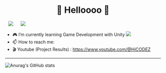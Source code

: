 <h1 align="center"> 👾 Helloooo 👾 </h1>
<img 
        src="http://img.shields.io/badge/-Instagram-black?style=flat&logo=Instagram&link=https://https://www.instagram.com/szloveleesz//"
        style="height : auto; margin-left : 10px; margin-right : 10px;"/>
<img 
  src="http://img.shields.io/badge/-tistory-000000?style=flat&logo=Tistory&link=https://szloveleesz.tistory.com/
  "style="height : auto; margin-left : 10px; margin-right : 10px;"/>


- 🎮 I’m currently learning Game Development with Unity  <img src="https://img.shields.io/badge/unity-000000?style=flat&logo=Unity&logoColor=FFFFFF"/>
- 📫 How to reach me: 
- 🎬 Youtube (Project Results) : https://www.youtube.com/@HiCODEZ


---

![Anurag's GitHub stats](https://github-readme-stats.vercel.app/api?username=szlovelee&show_icons=true&theme=radical)
